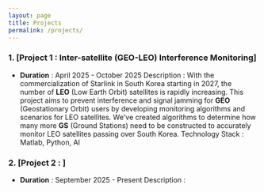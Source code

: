 ```yaml
---
layout: page
title: Projects
permalink: /projects/
---
```

### 1. [Project 1 : Inter-satellite (GEO-LEO) Interference Monitoring]

* **Duration** : April 2025 - October 2025
Description : With the commercialization of Starlink in South Korea starting in 2027, the number of **LEO** (Low Earth Orbit) satellites is rapidly increasing. This project aims to prevent interference and signal jamming for **GEO** (Geostationary Orbit) users by developing monitoring algorithms and scenarios for LEO satellites. We've created algorithms to determine how many more **GS** (Ground Stations) need to be constructed to accurately monitor LEO satellites passing over South Korea.
Technology Stack : Matlab, Python, AI

### 2. [Project 2 : ]

* **Duration** : September 2025 - Present
Description :